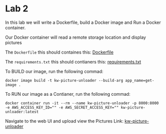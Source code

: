 # Lab 2
In this lab we will write a Dockerfile, build a Docker image and Run a Docker container.

Our Docker container will read a remote storage location and display pictures

The `Dockerfile` this should containes this:
[Dockerfile](Dockerfile)

The `requirements.txt` this should contianers this:
[requirements.txt](requirements.txt)

To BUILD our image, run the following commad:
```
docker image build -t kw-picture-unloader --build-arg app_name=get-image .
```

To RUN our image as a Contianer, run the following commad:
```
docker container run -it --rm --name kw-picture-unloader -p 8000:8000 -e AWS_ACCESS_KEY_ID="" -e AWS_SECRET_ACCESS_KEY="" kw-picture-unloader:latest
```
Navigate to the web UI and upload view the Pictures
Link: [kw-picture-unloader](localhost:8000)
